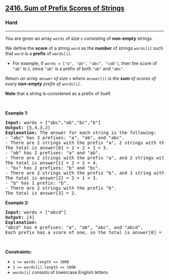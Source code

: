 <h2><a href="https://leetcode.com/problems/sum-of-prefix-scores-of-strings/">2416. Sum of Prefix Scores of Strings</a></h2><h3>Hard</h3><hr><div><p>You are given an array <code>words</code> of size <code>n</code> consisting of <strong>non-empty</strong> strings.</p>

<p>We define the <strong>score</strong> of a string <code>word</code> as the <strong>number</strong> of strings <code>words[i]</code> such that <code>word</code> is a <strong>prefix</strong> of <code>words[i]</code>.</p>

<ul>
	<li>For example, if <code>words = ["a", "ab", "abc", "cab"]</code>, then the score of <code>"ab"</code> is <code>2</code>, since <code>"ab"</code> is a prefix of both <code>"ab"</code> and <code>"abc"</code>.</li>
</ul>

<p>Return <em>an array </em><code>answer</code><em> of size </em><code>n</code><em> where </em><code>answer[i]</code><em> is the <strong>sum</strong> of scores of every <strong>non-empty</strong> prefix of </em><code>words[i]</code>.</p>

<p><strong>Note</strong> that a string is considered as a prefix of itself.</p>

<p>&nbsp;</p>
<p><strong class="example">Example 1:</strong></p>

<pre><strong>Input:</strong> words = ["abc","ab","bc","b"]
<strong>Output:</strong> [5,4,3,2]
<strong>Explanation:</strong> The answer for each string is the following:
- "abc" has 3 prefixes: "a", "ab", and "abc".
- There are 2 strings with the prefix "a", 2 strings with the prefix "ab", and 1 string with the prefix "abc".
The total is answer[0] = 2 + 2 + 1 = 5.
- "ab" has 2 prefixes: "a" and "ab".
- There are 2 strings with the prefix "a", and 2 strings with the prefix "ab".
The total is answer[1] = 2 + 2 = 4.
- "bc" has 2 prefixes: "b" and "bc".
- There are 2 strings with the prefix "b", and 1 string with the prefix "bc".
The total is answer[2] = 2 + 1 = 3.
- "b" has 1 prefix: "b".
- There are 2 strings with the prefix "b".
The total is answer[3] = 2.
</pre>

<p><strong class="example">Example 2:</strong></p>

<pre><strong>Input:</strong> words = ["abcd"]
<strong>Output:</strong> [4]
<strong>Explanation:</strong>
"abcd" has 4 prefixes: "a", "ab", "abc", and "abcd".
Each prefix has a score of one, so the total is answer[0] = 1 + 1 + 1 + 1 = 4.
</pre>

<p>&nbsp;</p>
<p><strong>Constraints:</strong></p>

<ul>
	<li><code>1 &lt;= words.length &lt;= 1000</code></li>
	<li><code>1 &lt;= words[i].length &lt;= 1000</code></li>
	<li><code>words[i]</code> consists of lowercase English letters.</li>
</ul>
</div>